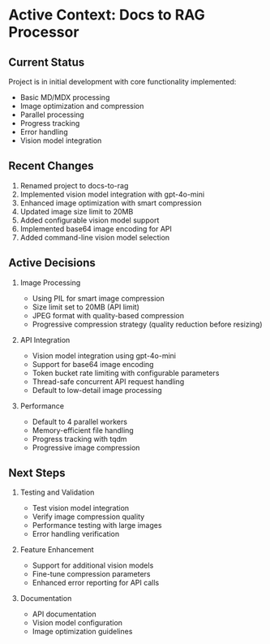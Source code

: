 # Active Context: Docs to RAG Processor

## Current Status
Project is in initial development with core functionality implemented:
- Basic MD/MDX processing
- Image optimization and compression
- Parallel processing
- Progress tracking
- Error handling
- Vision model integration

## Recent Changes
1. Renamed project to docs-to-rag
2. Implemented vision model integration with gpt-4o-mini
3. Enhanced image optimization with smart compression
4. Updated image size limit to 20MB
5. Added configurable vision model support
6. Implemented base64 image encoding for API
7. Added command-line vision model selection

## Active Decisions
1. Image Processing
   - Using PIL for smart image compression
   - Size limit set to 20MB (API limit)
   - JPEG format with quality-based compression
   - Progressive compression strategy (quality reduction before resizing)

2. API Integration
    - Vision model integration using gpt-4o-mini
    - Support for base64 image encoding
    - Token bucket rate limiting with configurable parameters
    - Thread-safe concurrent API request handling
    - Default to low-detail image processing

3. Performance
   - Default to 4 parallel workers
   - Memory-efficient file handling
   - Progress tracking with tqdm
   - Progressive image compression

## Next Steps
1. Testing and Validation
   - Test vision model integration
   - Verify image compression quality
   - Performance testing with large images
   - Error handling verification

2. Feature Enhancement
   - Support for additional vision models
   - Fine-tune compression parameters
   - Enhanced error reporting for API calls

3. Documentation
   - API documentation
   - Vision model configuration
   - Image optimization guidelines